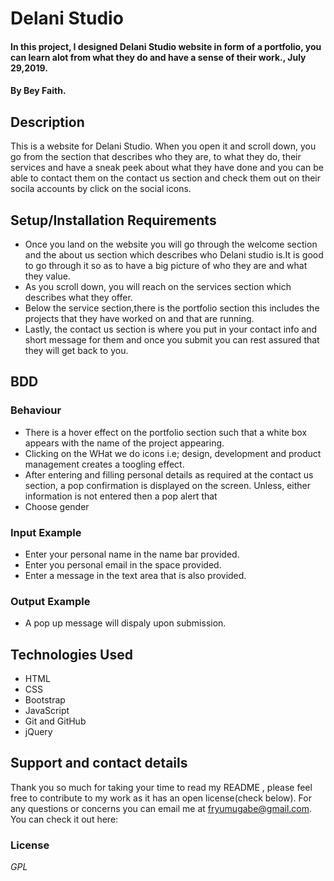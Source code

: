 # Delani Studio
#### In this project, I designed Delani Studio website in form of a portfolio, you can learn alot from what they do and have a sense of their work., July 29,2019.
#### By **Bey Faith.**
## Description
This is a website for Delani Studio. When you open it and scroll down, you go from the section that describes who they are, to what they do, their services and have a sneak peek about what they have done and you can be able to contact them on the contact us section and check them out on their socila accounts by click on the social icons.
## Setup/Installation Requirements
* Once you land on the website you will go through the welcome section and the about us section which describes who Delani studio is.It is good to  go through it so as to have a big picture of who they are and what they value.
* As you scroll down, you will reach on the services section which describes what they offer.
* Below the service section,there is the portfolio section  this includes the projects that they have worked on and that are running.
* Lastly, the contact us section is where you put in your contact info and short message for them and once you submit you can rest assured that they will get back to you.

## BDD
### Behaviour
* There is a hover effect on the portfolio section such that a white box appears with the name of the project appearing.
* Clicking on the WHat we do icons i.e; design, development and product management creates a toogling effect.
* After entering and filling personal details as required at the contact us section, a pop confirmation is displayed on the screen. Unless, either information is not entered then a pop alert that 
* Choose gender
### Input Example
* Enter your personal name in the name bar provided.
* Enter you personal email in the space provided.
* Enter a message in the text area that is also provided.
### Output Example
* A pop up message will dispaly upon submission.


## Technologies Used
* HTML
* CSS
* Bootstrap
* JavaScript
* Git and GitHub
* jQuery


## Support and contact details
Thank you so much for taking your time to read my README , please feel free to contribute to my work as it has an open license(check below). For any questions or concerns you can email me at fryumugabe@gmail.com.
You can check it out here:
### License
*GPL*